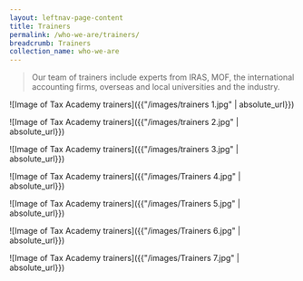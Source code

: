 ```yaml
---
layout: leftnav-page-content
title: Trainers
permalink: /who-we-are/trainers/
breadcrumb: Trainers
collection_name: who-we-are
---
```


>Our team of trainers include experts from IRAS, MOF, the international accounting firms, overseas and local universities and the industry.


![Image of Tax Academy trainers]({{"/images/trainers 1.jpg" | absolute_url}})<br>

![Image of Tax Academy trainers]({{"/images/trainers 2.jpg" | absolute_url}})<br>

![Image of Tax Academy trainers]({{"/images/trainers 3.jpg" | absolute_url}})<br>

![Image of Tax Academy trainers]({{"/images/Trainers 4.jpg" | absolute_url}})<br>

![Image of Tax Academy trainers]({{"/images/Trainers 5.jpg" | absolute_url}})<br>

![Image of Tax Academy trainers]({{"/images/Trainers 6.jpg" | absolute_url}})<br>

![Image of Tax Academy trainers]({{"/images/Trainers 7.jpg" | absolute_url}})<br>


